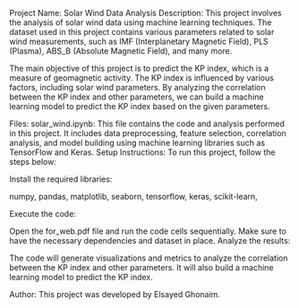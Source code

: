 Project Name: Solar Wind Data Analysis
Description:
This project involves the analysis of solar wind data using machine learning techniques. The dataset used in this project contains various parameters related to solar wind measurements, such as IMF (Interplanetary Magnetic Field), PLS (Plasma), ABS_B (Absolute Magnetic Field), and many more.

The main objective of this project is to predict the KP index, which is a measure of geomagnetic activity. The KP index is influenced by various factors, including solar wind parameters. By analyzing the correlation between the KP index and other parameters, we can build a machine learning model to predict the KP index based on the given parameters.

Files:
solar_wind.ipynb: This file contains the code and analysis performed in this project. It includes data preprocessing, feature selection, correlation analysis, and model building using machine learning libraries such as TensorFlow and Keras.
Setup Instructions:
To run this project, follow the steps below:

Install the required libraries:

numpy, 
pandas, 
matplotlib, 
seaborn, 
tensorflow, 
keras, 
scikit-learn, 

Execute the code:

Open the for_web.pdf file and run the code cells sequentially. Make sure to have the necessary dependencies and dataset in place.
Analyze the results:

The code will generate visualizations and metrics to analyze the correlation between the KP index and other parameters. It will also build a machine learning model to predict the KP index.


Author:
This project was developed by Elsayed Ghonaim.
